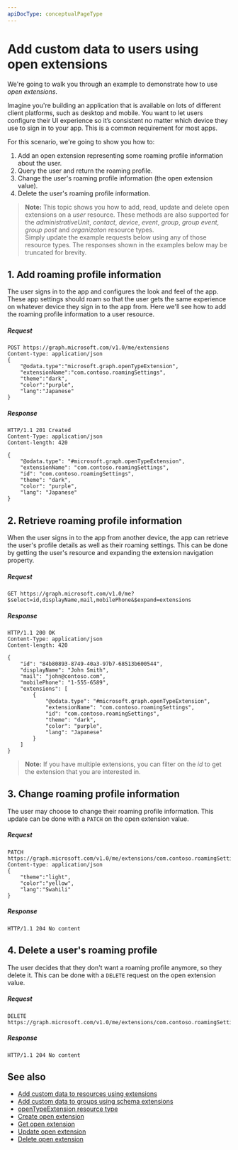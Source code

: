 ```yaml
---
apiDocType: conceptualPageType
---
```

# Add custom data to users using open extensions
We're going to walk you through an example to demonstrate how to use *open extensions*. 

Imagine you're building an application that is available on lots of different client platforms, such as desktop and mobile.  You want to let users 
configure their UI experience so it’s consistent no matter which device they use to sign in to your app. This is a common requirement for most apps. 

For this scenario, we're going to show you how to:

1. Add an open extension representing some roaming profile information about the user.
2. Query the user and return the roaming profile.
3. Change the user's roaming profile information (the open extension value).
4. Delete the user's roaming profile information.

>**Note:** This topic shows you how to add, read, update and delete open extensions on a *user* resource.  These methods are also supported for 
the *administrativeUnit*, *contact*, *device*, *event*, *group*, *group event*, *group post* and *organizaton* resource types.  
Simply update the example requests below using any of those resource types. The responses shown in the examples below may be truncated for brevity. 

## 1. Add roaming profile information
The user signs in to the app and configures the look and feel of the app.  These app settings should roam so that the user gets the same experience on 
whatever device they sign in to the app from.  Here we'll see how to add the roaming profile information to a user resource.

##### Request
```http
POST https://graph.microsoft.com/v1.0/me/extensions
Content-type: application/json
{
    "@odata.type":"microsoft.graph.openTypeExtension",
    "extensionName":"com.contoso.roamingSettings",
    "theme":"dark",
    "color":"purple",
    "lang":"Japanese"
}
```
##### Response
```http
HTTP/1.1 201 Created
Content-Type: application/json
Content-length: 420

{
    "@odata.type": "#microsoft.graph.openTypeExtension",
    "extensionName": "com.contoso.roamingSettings",
    "id": "com.contoso.roamingSettings",
    "theme": "dark",
    "color": "purple",
    "lang": "Japanese"
}
```

## 2. Retrieve roaming profile information
When the user signs in to the app from another device, the app can retrieve the user's profile details as well as their roaming settings. This can be done by getting the user's resource and expanding the extension navigation property.

##### Request
```http
GET https://graph.microsoft.com/v1.0/me?$select=id,displayName,mail,mobilePhone&$expand=extensions
```
##### Response
```http
HTTP/1.1 200 OK
Content-Type: application/json
Content-length: 420

{
    "id": "84b80893-8749-40a3-97b7-68513b600544",
    "displayName": "John Smith",
    "mail": "john@contoso.com",
    "mobilePhone": "1-555-6589",
    "extensions": [
        {
            "@odata.type": "#microsoft.graph.openTypeExtension",
            "extensionName": "com.contoso.roamingSettings",
            "id": "com.contoso.roamingSettings",
            "theme": "dark",
            "color": "purple",
            "lang": "Japanese"
        }
    ]
}
```
>**Note:** If you have multiple extensions, you can filter on the *id* to get the extension that you are interested in.

## 3. Change roaming profile information
The user may choose to change their roaming profile information.  This update can be done with a ```PATCH``` on the open extension value. 

##### Request
```http
PATCH https://graph.microsoft.com/v1.0/me/extensions/com.contoso.roamingSettings
Content-type: application/json
{
    "theme":"light",
    "color":"yellow",
    "lang":"Swahili"
}
```

##### Response
```
HTTP/1.1 204 No content
```

## 4. Delete a user's roaming profile
The user decides that they don't want a roaming profile anymore, so they delete it. This can be done with a ```DELETE``` request on the open extension value.

##### Request
```http
DELETE https://graph.microsoft.com/v1.0/me/extensions/com.contoso.roamingSettings
```

##### Response
```
HTTP/1.1 204 No content
```

## See also

- [Add custom data to resources using extensions](extensibility_overview.md)
- [Add custom data to groups using schema extensions](extensibility_schema_groups.md)
- [openTypeExtension resource type](../api-reference/v1.0/resources/opentypeextension.md)
- [Create open extension](../api-reference/v1.0/api/opentypeextension_post_opentypeextension.md)
- [Get open extension](../api-reference/v1.0/api/opentypeextension_get.md)
- [Update open extension](../api-reference/v1.0/api/opentypeextension_update.md)
- [Delete open extension](../api-reference/v1.0/api/opentypeextension_delete.md)